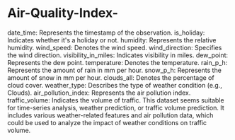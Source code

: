 # Air-Quality-Index-


date_time: Represents the timestamp of the observation.
is_holiday: Indicates whether it's a holiday or not.
humidity: Represents the relative humidity.
wind_speed: Denotes the wind speed.
wind_direction: Specifies the wind direction.
visibility_in_miles: Indicates visibility in miles.
dew_point: Represents the dew point.
temperature: Denotes the temperature.
rain_p_h: Represents the amount of rain in mm per hour.
snow_p_h: Represents the amount of snow in mm per hour.
clouds_all: Denotes the percentage of cloud cover.
weather_type: Describes the type of weather condition (e.g., Clouds).
air_pollution_index: Represents the air pollution index.
traffic_volume: Indicates the volume of traffic.
This dataset seems suitable for time-series analysis, weather prediction, or traffic volume prediction. It includes various weather-related features and air pollution data, which could be used to analyze the impact of weather conditions on traffic volume.
